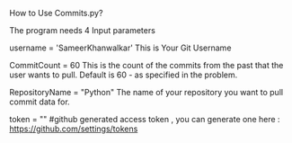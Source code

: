 How to Use Commits.py?

The program needs 4 Input parameters

username = 'SameerKhanwalkar'
This is Your Git Username

CommitCount = 60
This is the count of the commits from the past that the user wants to pull. Default is 60 - as specified in the problem.

RepositoryName = "Python"
The name of your repository you want to pull commit data for.

token = ""
#github generated access token , you can generate one here : https://github.com/settings/tokens
